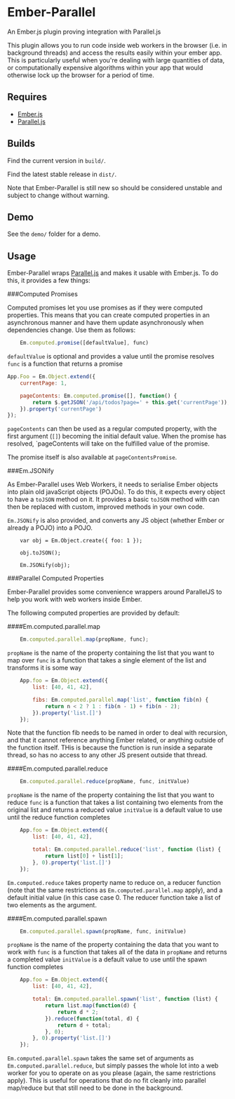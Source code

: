 Ember-Parallel
==============

An Ember.js plugin proving integration with Parallel.js

This plugin allows you to run code inside web workers in the browser (i.e. in background threads) and access the results easily within your ember app. This is particularly useful when you're dealing with large quantities of data, or computationally expensive algorithms within your app that would otherwise lock up the browser for a period of time.

Requires
--------

* [Ember.js](http://emberjs.com)
* [Parallel.js](http://adambom.github.io/parallel.js/)

Builds
------

Find the current version in `build/`.

Find the latest stable release in `dist/`.

Note that Ember-Parallel is still new so should be considered unstable and subject to change without warning.

Demo
----

See the `demo/` folder for a demo.

Usage
-----

Ember-Parallel wraps [Parallel.js](http://adambom.github.io/parallel.js/) and makes it usable with Ember.js. To do this, it provides a few things:

###Computed Promises

Computed promises let you use promises as if they were computed properties. This means that you can create computed properties in an asynchronous manner and have them update asynchronously when dependencies change. Use them as follows:

```javascript
	Em.computed.promise([defaultValue], func)
```

`defaultValue` is optional and provides a value until the promise resolves
`func` is a function that returns a promise

```javascript
App.Foo = Em.Object.extend({
	currentPage: 1,

	pageContents: Em.computed.promise([], function() {
		return $.getJSON('/api/todos?page=' + this.get('currentPage'));
	}).property('currentPage')
});
```

`pageContents` can then be used as a regular computed property, with the first argument (`[]`) becoming the initial default value. When the promise has resolved, `pageContents will take on the fulfilled value of the promise.

The promise itself is also available at `pageContentsPromise`.

###Em.JSONify

As Ember-Parallel uses Web Workers, it needs to serialise Ember objects into plain old javaScript objects (POJOs). To do this, it expects every object to have a `toJSON` method on it. It provides a basic `toJSON` method with can then be replaced with custom, improved methods in your own code.

`Em.JSONify` is also provided, and converts any JS object (whether Ember or already a POJO) into a POJO.

```javsacript
	var obj = Em.Object.create({ foo: 1 });

	obj.toJSON();

	Em.JSONify(obj);
```

###Parallel Computed Properties

Ember-Parallel provides some convenience wrappers around ParallelJS to help you work with web workers inside Ember.

The following computed properties are provided by default:

####Em.computed.parallel.map

```javascript
	Em.computed.parallel.map(propName, func);
```
`propName` is the name of the property containing the list that you want to map over
`func` is a function that takes a single element of the list and transforms it is some way

```javascript
	App.foo = Em.Object.extend({
		list: [40, 41, 42],

		fibs: Em.computed.parallel.map('list', function fib(n) {
			return n < 2 ? 1 : fib(n - 1) + fib(n - 2);
		}).property('list.[]')
	});
```

Note that the function fib needs to be named in order to deal with recursion, and that it cannot reference anything Ember related, or anything outside of the function itself. THis is because the function is run inside a separate thread, so has no access to any other JS present outside that thread.

####Em.computed.parallel.reduce

```javascript
	Em.computed.parallel.reduce(propName, func, initValue)
```
`propName` is the name of the property containing the list that you want to reduce
`func` is a function that takes a list containing two elements from the original list and returns a reduced value
`initValue` is a default value to use until the reduce function completes

```javascript
	App.foo = Em.Object.extend({
		list: [40, 41, 42],

		total: Em.computed.parallel.reduce('list', function (list) {
			return list[0] + list[1];
		}, 0).property('list.[]')
	});
```

`Em.computed.reduce` takes property name to reduce on, a reducer function (note that the same restrictions as `Em.computed.parallel.map` apply), and a default initial value (in this case case 0. The reducer function take a list of two elements as the argument.

####Em.computed.parallel.spawn

```javascript
	Em.computed.parallel.spawn(propName, func, initValue)
```
`propName` is the name of the property containing the data that you want to work with
`func` is a function that takes all of the data in `propName` and returns a completed value
`initValue` is a default value to use until the spawn function completes

```javascript
	App.foo = Em.Object.extend({
		list: [40, 41, 42],

		total: Em.computed.parallel.spawn('list', function (list) {
			return list.map(function(d) {
				return d * 2;
			}).reduce(function(total, d) {
				return d + total;
			}, 0);
		}, 0).property('list.[]')
	});
```
`Em.computed.parallel.spawn` takes the same set of arguments as `Em.computed.parallel.reduce`, but simply passes the whole lot into a web worker for you to operate on as you please (again, the same restrictions apply). This is useful for operations that do no fit cleanly into parallel map/reduce but that still need to be done in the background.
